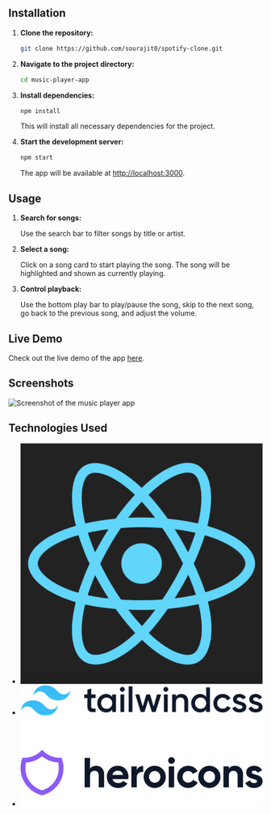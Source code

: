 ## Installation

1. **Clone the repository:**

   ```bash
   git clone https://github.com/sourajit0/spotify-clone.git
   ```

2. **Navigate to the project directory:**

   ```bash
   cd music-player-app
   ```

3. **Install dependencies:**

   ```bash
   npm install
   ```

   This will install all necessary dependencies for the project.

4. **Start the development server:**

   ```bash
   npm start
   ```

   The app will be available at [http://localhost:3000](http://localhost:3000).

## Usage

1. **Search for songs:**

   Use the search bar to filter songs by title or artist.

2. **Select a song:**

   Click on a song card to start playing the song. The song will be highlighted and shown as currently playing.

3. **Control playback:**

   Use the bottom play bar to play/pause the song, skip to the next song, go back to the previous song, and adjust the volume.

## Live Demo

Check out the live demo of the app [here](https://s-p-o-t-i-f-y-clone.netlify.app).

## Screenshots

![Screenshot of the music player app](Screenshot.png)

## Technologies Used

- ![React](React.png)
- ![Tailwind CSS](Tailwind_CSS_logo.svg.png)
- ![ Heroicons](heroicon.svg)
